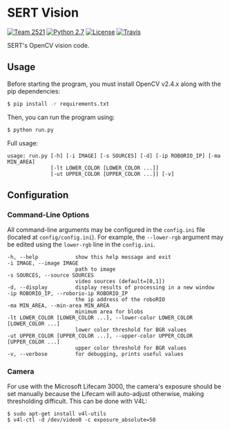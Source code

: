 # SERT Vision

[![Team 2521][team-img]][team-url]
[![Python 2.7][python-img]][python-url]
[![License][license-img]][license-url]
[![Travis][travis-img]][travis-url]

SERT's OpenCV vision code.

## Usage

Before starting the program, you must install OpenCV v2.4.x along with the
pip dependencies:

```bash
$ pip install -r requirements.txt
```

Then, you can run the program using:

```bash
$ python run.py
```

Full usage:

```text
usage: run.py [-h] [-i IMAGE] [-s SOURCES] [-d] [-ip ROBORIO_IP] [-ma MIN_AREA]
              [-lt LOWER_COLOR [LOWER_COLOR ...]]
              [-ut UPPER_COLOR [UPPER_COLOR ...]] [-v]
```

## Configuration

### Command-Line Options

All command-line arguments may be configured in the `config.ini` file
(located at `config/config.ini`). For example, the `--lower-rgb`
argument may be edited using the `lower-rgb` line in the `config.ini`.

```text
-h, --help            show this help message and exit
-i IMAGE, --image IMAGE
                      path to image
-s SOURCES, --source SOURCES
                      video sources (default=[0,1])
-d, --display         display results of processing in a new window
-ip ROBORIO_IP, --roborio-ip ROBORIO_IP
                      the ip address of the roboRIO
-ma MIN_AREA, --min-area MIN_AREA
                      minimum area for blobs
-lt LOWER_COLOR [LOWER_COLOR ...], --lower-color LOWER_COLOR [LOWER_COLOR ...]
                      lower color threshold for BGR values
-ut UPPER_COLOR [UPPER_COLOR ...], --upper-color UPPER_COLOR [UPPER_COLOR ...]
                      upper color threshold for BGR values
-v, --verbose         for debugging, prints useful values
```

### Camera

For use with the Microsoft Lifecam 3000, the camera's exposure should be
set manually because the Lifecam will auto-adjust otherwise, making
thresholding difficult. This can be done with V4L:

```
$ sudo apt-get install v4l-utils
$ v4l-ctl -d /dev/video0 -c exposure_absolute=50
```

<!-- Badge URLs -->

[team-img]:     https://img.shields.io/badge/team-2521-7d26cd.svg?style=flat-square
[team-url]:     https://sert2521.org
[python-img]:   https://img.shields.io/badge/python-2.7-blue.svg?style=flat-square
[python-url]:   https://www.python.org/downloads
[license-img]:  https://img.shields.io/github/license/SouthEugeneRoboticsTeam/vision.svg?style=flat-square
[license-url]:  https://github.com/SouthEugeneRoboticsTeam/vision/blob/master/LICENSE
[travis-img]:   https://img.shields.io/travis/SouthEugeneRoboticsTeam/vision.svg?style=flat-square
[travis-url]:   https://travis-ci.org/SouthEugeneRoboticsTeam/vision
